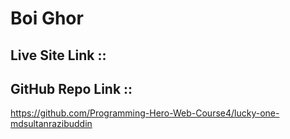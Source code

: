 # Boi Ghor

## Live Site Link ::


## GitHub Repo Link ::

https://github.com/Programming-Hero-Web-Course4/lucky-one-mdsultanrazibuddin
